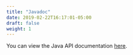 ```yaml
---
title: "Javadoc"
date: 2019-02-22T16:17:01-05:00
draft: false
weight: 1
---
```


You can view the Java API documentation [here](/apidocs).